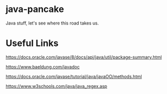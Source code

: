 # java-pancake
Java stuff, let's see where this road takes us.

# Useful Links
https://docs.oracle.com/javase/8/docs/api/java/util/package-summary.html

https://www.baeldung.com/javadoc

https://docs.oracle.com/javase/tutorial/java/javaOO/methods.html

https://www.w3schools.com/java/java_regex.asp